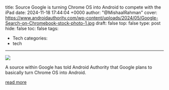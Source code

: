 title: Source Google is turning Chrome OS into Android to compete with the iPad
date: 2024-11-18 17:44:04 +0000
author: "@MishaalRahman"
cover: https://www.androidauthority.com/wp-content/uploads/2024/05/Google-Search-on-Chromebook-stock-photo-1.jpg
draft: false
top: false
type: post
hide: false
toc: false
tags:
  - Tech
categories:
  - tech
---

![](https://www.androidauthority.com/wp-content/uploads/2024/05/Google-Search-on-Chromebook-stock-photo-1.jpg)

A source within Google has told Android Authority that Google plans to basically turn Chrome OS into Android.

[read more](https://www.androidauthority.com/chrome-os-becoming-android-3500661/)
